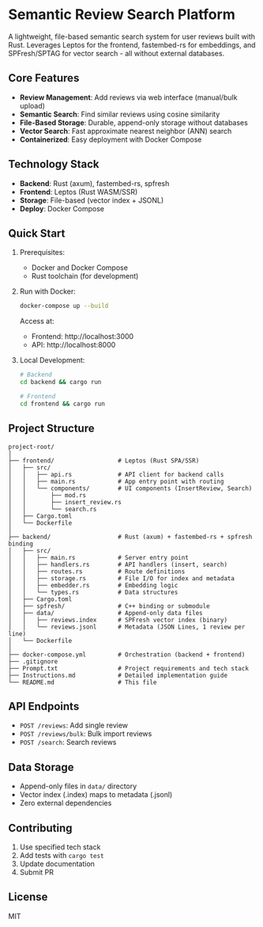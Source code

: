 # Semantic Review Search Platform

A lightweight, file-based semantic search system for user reviews built with Rust. Leverages Leptos for the frontend, fastembed-rs for embeddings, and SPFresh/SPTAG for vector search - all without external databases.

## Core Features

- **Review Management**: Add reviews via web interface (manual/bulk upload)
- **Semantic Search**: Find similar reviews using cosine similarity
- **File-Based Storage**: Durable, append-only storage without databases
- **Vector Search**: Fast approximate nearest neighbor (ANN) search
- **Containerized**: Easy deployment with Docker Compose

## Technology Stack

- **Backend**: Rust (axum), fastembed-rs, spfresh
- **Frontend**: Leptos (Rust WASM/SSR)  
- **Storage**: File-based (vector index + JSONL)
- **Deploy**: Docker Compose

## Quick Start

1. Prerequisites:
    - Docker and Docker Compose
    - Rust toolchain (for development)

2. Run with Docker:
    ```bash
    docker-compose up --build
    ```
    Access at:
    - Frontend: http://localhost:3000
    - API: http://localhost:8000

3. Local Development:
    ```bash
    # Backend
    cd backend && cargo run
    
    # Frontend 
    cd frontend && cargo run
    ```

## Project Structure
```
project-root/
│
├── frontend/                  # Leptos (Rust SPA/SSR)
│   ├── src/
│   │   ├── api.rs             # API client for backend calls
│   │   ├── main.rs            # App entry point with routing
│   │   └── components/        # UI components (InsertReview, Search)
│   │       ├── mod.rs
│   │       ├── insert_review.rs
│   │       └── search.rs
│   ├── Cargo.toml
│   └── Dockerfile
│
├── backend/                   # Rust (axum) + fastembed-rs + spfresh binding
│   ├── src/
│   │   ├── main.rs            # Server entry point
│   │   ├── handlers.rs        # API handlers (insert, search)
│   │   ├── routes.rs          # Route definitions
│   │   ├── storage.rs         # File I/O for index and metadata
│   │   ├── embedder.rs        # Embedding logic
│   │   └── types.rs           # Data structures
│   ├── Cargo.toml
│   ├── spfresh/               # C++ binding or submodule
│   ├── data/                  # Append-only data files
│   │   ├── reviews.index      # SPFresh vector index (binary)
│   │   └── reviews.jsonl      # Metadata (JSON Lines, 1 review per line)
│   └── Dockerfile
│
├── docker-compose.yml         # Orchestration (backend + frontend)
├── .gitignore
├── Prompt.txt                 # Project requirements and tech stack
├── Instructions.md            # Detailed implementation guide
└── README.md                  # This file
```
## API Endpoints

- `POST /reviews`: Add single review
- `POST /reviews/bulk`: Bulk import reviews
- `POST /search`: Search reviews

## Data Storage

- Append-only files in `data/` directory
- Vector index (.index) maps to metadata (.jsonl)
- Zero external dependencies

## Contributing

1. Use specified tech stack
2. Add tests with `cargo test`
3. Update documentation
4. Submit PR

## License

MIT